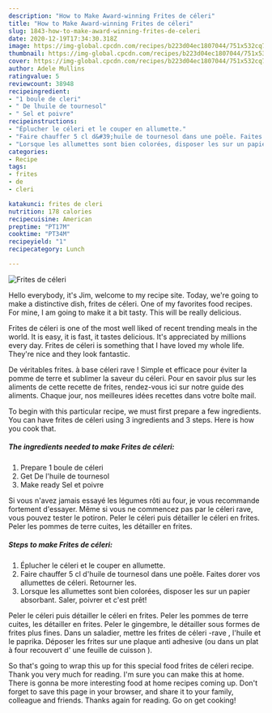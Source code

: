 ```yaml
---
description: "How to Make Award-winning Frites de céleri"
title: "How to Make Award-winning Frites de céleri"
slug: 1843-how-to-make-award-winning-frites-de-celeri
date: 2020-12-19T17:34:30.318Z
image: https://img-global.cpcdn.com/recipes/b223d04ec1807044/751x532cq70/frites-de-celeri-photo-principale-de-la-recette.jpg
thumbnail: https://img-global.cpcdn.com/recipes/b223d04ec1807044/751x532cq70/frites-de-celeri-photo-principale-de-la-recette.jpg
cover: https://img-global.cpcdn.com/recipes/b223d04ec1807044/751x532cq70/frites-de-celeri-photo-principale-de-la-recette.jpg
author: Adele Mullins
ratingvalue: 5
reviewcount: 38948
recipeingredient:
- "1 boule de cleri"
- " De lhuile de tournesol"
- " Sel et poivre"
recipeinstructions:
- "Éplucher le céleri et le couper en allumette."
- "Faire chauffer 5 cl d&#39;huile de tournesol dans une poêle. Faites dorer vos allumettes de céleri. Retourner les."
- "Lorsque les allumettes sont bien colorées, disposer les sur un papier absorbant. Saler, poivrer et c&#39;est prêt!"
categories:
- Recipe
tags:
- frites
- de
- cleri

katakunci: frites de cleri 
nutrition: 178 calories
recipecuisine: American
preptime: "PT17M"
cooktime: "PT34M"
recipeyield: "1"
recipecategory: Lunch

---
```



![Frites de céleri](https://img-global.cpcdn.com/recipes/b223d04ec1807044/751x532cq70/frites-de-celeri-photo-principale-de-la-recette.jpg)

Hello everybody, it's Jim, welcome to my recipe site. Today, we're going to make a distinctive dish, frites de céleri. One of my favorites food recipes. For mine, I am going to make it a bit tasty. This will be really delicious.

Frites de céleri is one of the most well liked of recent trending meals in the world. It is easy, it is fast, it tastes delicious. It's appreciated by millions every day. Frites de céleri is something that I have loved my whole life. They're nice and they look fantastic.

De véritables frites. à base céleri rave ! Simple et efficace pour éviter la pomme de terre et sublimer la saveur du céleri. Pour en savoir plus sur les aliments de cette recette de frites, rendez-vous ici sur notre guide des aliments. Chaque jour, nos meilleures idées recettes dans votre boîte mail.


To begin with this particular recipe, we must first prepare a few ingredients. You can have frites de céleri using 3 ingredients and 3 steps. Here is how you cook that.

<!--inarticleads1-->

##### The ingredients needed to make Frites de céleri:

1. Prepare 1 boule de céleri
1. Get  De l&#39;huile de tournesol
1. Make ready  Sel et poivre


Si vous n&#39;avez jamais essayé les légumes rôti au four, je vous recommande fortement d&#39;essayer. Même si vous ne commencez pas par le céleri rave, vous pouvez tester le potiron. Peler le céleri puis détailler le céleri en frites. Peler les pommes de terre cuites, les détailler en frites. 

<!--inarticleads2-->

##### Steps to make Frites de céleri:

1. Éplucher le céleri et le couper en allumette.
1. Faire chauffer 5 cl d&#39;huile de tournesol dans une poêle. Faites dorer vos allumettes de céleri. Retourner les.
1. Lorsque les allumettes sont bien colorées, disposer les sur un papier absorbant. Saler, poivrer et c&#39;est prêt!


Peler le céleri puis détailler le céleri en frites. Peler les pommes de terre cuites, les détailler en frites. Peler le gingembre, le détailler sous formes de frites plus fines. Dans un saladier, mettre les frites de céleri -rave , l&#39;huile et le paprika. Déposer les frites sur une plaque anti adhesive (ou dans un plat à four recouvert d&#39; une feuille de cuisson ). 

So that's going to wrap this up for this special food frites de céleri recipe. Thank you very much for reading. I'm sure you can make this at home. There is gonna be more interesting food at home recipes coming up. Don't forget to save this page in your browser, and share it to your family, colleague and friends. Thanks again for reading. Go on get cooking!
